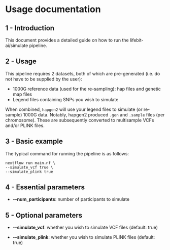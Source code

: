 # Usage documentation

## 1 - Introduction

This document provides a detailed guide on how to run the lifebit-ai/simulate pipeline.

## 2 - Usage

This pipeline requires 2 datasets, both of which are pre-generated (i.e. do not have to be supplied by the user):
- 1000G reference data (used for the re-sampling): hap files and genetic map files
- Legend files containing SNPs you wish to simulate

When combined, `hapgen2` will use your legend files to simulate (or re-sample) 1000G data.
Notably, hapgen2 produced `.gen` and `.sample` files (per chromosome). These are subsequently converted to multisample VCFs and/or PLINK files.

## 3 - Basic example

The typical command for running the pipeline is as follows:

```
nextflow run main.nf \
--simulate_vcf true \
--simulate_plink true
```

## 4 - Essential parameters

- **--num_participants**: number of participants to simulate

## 5 - Optional parameters

- **--simulate_vcf**: whether you wish to simulate VCF files (default: true)

- **--simulate_plink**: whether you wish to simulate PLINK files (default: true)


